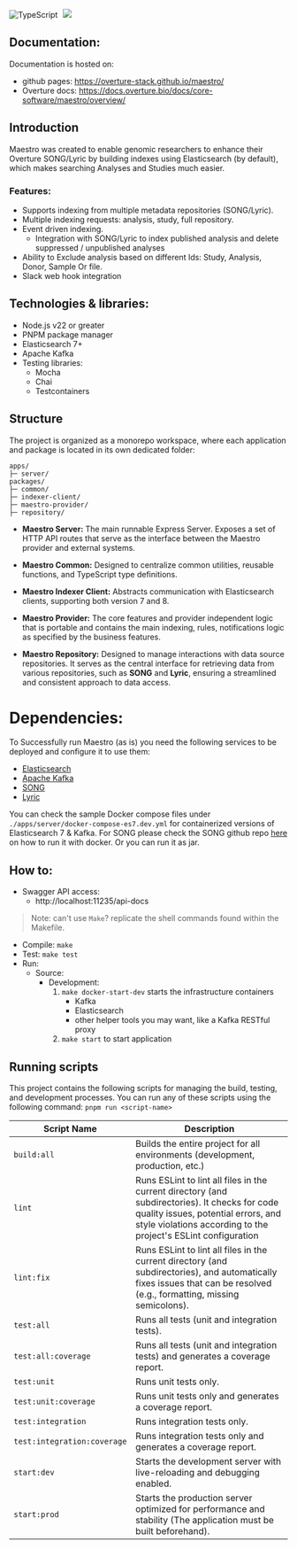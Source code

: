 ![TypeScript](https://img.shields.io/badge/TypeScript-007ACC?style=for-the-badge&logo=typescript&logoColor=white)
[<img hspace="5" src="https://img.shields.io/badge/chat--with--developers-overture--slack-blue?style=for-the-badge">](http://slack.overture.bio)

## Documentation:

Documentation is hosted on:

- github pages: https://overture-stack.github.io/maestro/
- Overture docs: https://docs.overture.bio/docs/core-software/maestro/overview/

## Introduction

Maestro was created to enable genomic researchers to enhance their Overture SONG/Lyric by building indexes using Elasticsearch (by default), which makes searching Analyses and Studies much easier.

### Features:

- Supports indexing from multiple metadata repositories (SONG/Lyric).
- Multiple indexing requests: analysis, study, full repository.
- Event driven indexing.
  - Integration with SONG/Lyric to index published analysis and delete suppressed / unpublished analyses
- Ability to Exclude analysis based on different Ids: Study, Analysis, Donor, Sample Or file.
- Slack web hook integration

## Technologies & libraries:

- Node.js v22 or greater
- PNPM package manager
- Elasticsearch 7+
- Apache Kafka
- Testing libraries:
  - Mocha
  - Chai
  - Testcontainers

## Structure

The project is organized as a monorepo workspace, where each application and package is located in its own dedicated folder:

```
apps/
├─ server/
packages/
├─ common/
├─ indexer-client/
├─ maestro-provider/
├─ repository/

```

- **Maestro Server:** The main runnable Express Server. Exposes a set of HTTP API routes that serve as the interface between the Maestro provider and external systems.

- **Maestro Common:** Designed to centralize common utilities, reusable functions, and TypeScript type definitions.

- **Maestro Indexer Client:** Abstracts communication with Elasticsearch clients, supporting both version 7 and 8.

- **Maestro Provider:** The core features and provider independent logic that is portable and contains the main indexing, rules, notifications logic as specified by the business features.

- **Maestro Repository:** Designed to manage interactions with data source repositories. It serves as the central interface for retrieving data from various repositories, such as **SONG** and **Lyric**, ensuring a streamlined and consistent approach to data access.

# Dependencies:

To Successfully run Maestro (as is) you need the following services to be deployed and configure it to use them:

- [Elasticsearch](https://www.elastic.co/products/elasticsearch)
- [Apache Kafka](https://kafka.apache.org/)
- [SONG](https://github.com/overture-stack/SONG)
- [Lyric](https://github.com/overture-stack/lyric)

You can check the sample Docker compose files under `./apps/server/docker-compose-es7.dev.yml` for containerized versions of Elasticsearch 7 & Kafka.
For SONG please check the SONG github repo [here](https://github.com/overture-stack/SONG/tree/develop/dev) on how to run it with docker. Or you can run it as jar.

## How to:

- Swagger API access:
  - http://localhost:11235/api-docs

> Note: can't use `Make`? replicate the shell commands found within the Makefile.

- Compile: `make`
- Test: `make test`
- Run:
  - Source:
    - Development:
      1. `make docker-start-dev` starts the infrastructure containers
         - Kafka
         - Elasticsearch
         - other helper tools you may want, like a Kafka RESTful proxy
      2. `make start` to start application

## Running scripts

This project contains the following scripts for managing the build, testing, and development processes. You can run any of these scripts using the following command: `pnpm run <script-name>`

| Script Name                 | Description                                                                                                                                                                                            |
| --------------------------- | ------------------------------------------------------------------------------------------------------------------------------------------------------------------------------------------------------ |
| `build:all`                 | Builds the entire project for all environments (development, production, etc.)                                                                                                                         |
| `lint`                      | Runs ESLint to lint all files in the current directory (and subdirectories). It checks for code quality issues, potential errors, and style violations according to the project's ESLint configuration |
| `lint:fix`                  | Runs ESLint to lint all files in the current directory (and subdirectories), and automatically fixes issues that can be resolved (e.g., formatting, missing semicolons).                               |
| `test:all`                  | Runs all tests (unit and integration tests).                                                                                                                                                           |
| `test:all:coverage`         | Runs all tests (unit and integration tests) and generates a coverage report.                                                                                                                           |
| `test:unit`                 | Runs unit tests only.                                                                                                                                                                                  |
| `test:unit:coverage`        | Runs unit tests only and generates a coverage report.                                                                                                                                                  |
| `test:integration`          | Runs integration tests only.                                                                                                                                                                           |
| `test:integration:coverage` | Runs integration tests only and generates a coverage report.                                                                                                                                           |
| `start:dev`                 | Starts the development server with live-reloading and debugging enabled.                                                                                                                               |
| `start:prod`                | Starts the production server optimized for performance and stability (The application must be built beforehand).                                                                                       |
